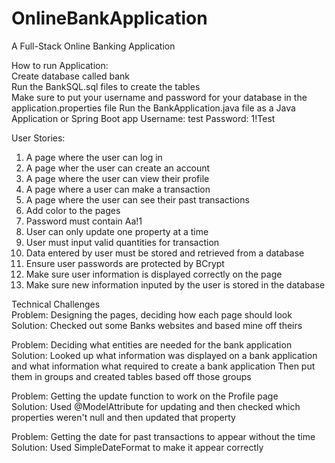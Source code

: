 # OnlineBankApplication
A Full-Stack Online Banking Application

How to run Application:                                                                       
Create database called bank                                                                             
Run the BankSQL.sql files to create the tables                                                              
Make sure to put your username and password for your database in the application.properties file
Run the BankApplication.java file as a Java Application or Spring Boot app
Username: test
Password: 1!Test

User Stories:
1. A page where the user can log in
2. A page wher the user can create an account
3. A page where the user can view their profile
4. A page where a user can make a transaction
5. A page where the user can see their past transactions
6. Add color to the pages
7. Password must contain Aa!1
8. User can only update one property at a time
9. User must input valid quantities for transaction
10. Data entered by user must be stored and retrieved from a database
11. Ensure user passwords are protected by BCrypt
12. Make sure user information is displayed correctly on the page
13. Make sure new information inputed by the user is stored in the database

Technical Challenges                                                                                                                
Problem: Designing the pages, deciding how each page should look                            
Solution: Checked out some Banks websites and based mine off theirs

Problem: Deciding what entities are needed for the bank application                                     
Solution: Looked up what information was displayed on a bank application and what information what required to create a bank application
Then put them in groups and created tables based off those groups

Problem: Getting the update function to work on the Profile page                                              
Solution: Used @ModelAttribute for updating and then checked which properties weren't null and then updated that property

Problem: Getting the date for past transactions to appear without the time                                                  
Solution: Used SimpleDateFormat to make it appear correctly

